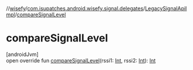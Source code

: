 //[wisefy](../../../index.md)/[com.isupatches.android.wisefy.signal.delegates](../index.md)/[LegacySignalApiImpl](index.md)/[compareSignalLevel](compare-signal-level.md)

# compareSignalLevel

[androidJvm]\
open override fun [compareSignalLevel](compare-signal-level.md)(rssi1: [Int](https://kotlinlang.org/api/latest/jvm/stdlib/kotlin/-int/index.html), rssi2: [Int](https://kotlinlang.org/api/latest/jvm/stdlib/kotlin/-int/index.html)): [Int](https://kotlinlang.org/api/latest/jvm/stdlib/kotlin/-int/index.html)
